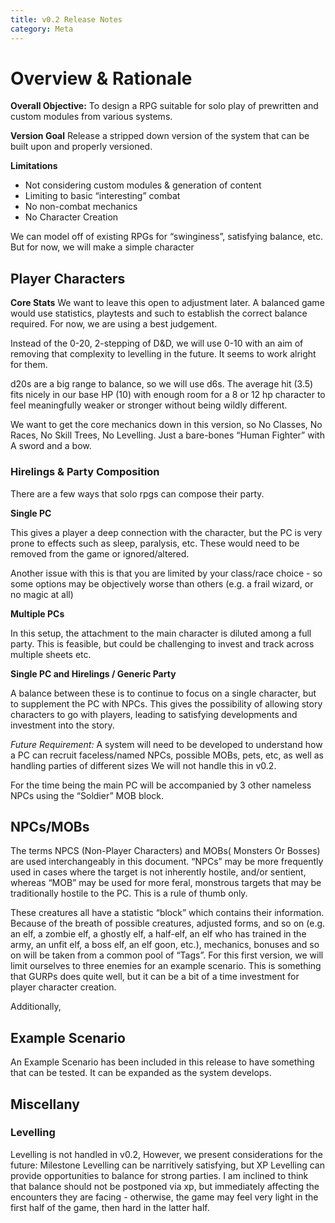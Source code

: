 ```yaml
---
title: v0.2 Release Notes
category: Meta
---
```


# Overview & Rationale

**Overall Objective:**
To design a RPG suitable for solo play of prewritten and custom modules from various systems.

**Version Goal**
Release a stripped down version of the system that can be built upon and properly versioned.

**Limitations**
- Not considering custom modules & generation of content
- Limiting to basic “interesting” combat
- No non-combat mechanics
- No Character Creation 

We can model off of existing RPGs for “swinginess”, satisfying balance, etc. But for now, we will make a simple character


## Player Characters

**Core Stats**
We want to leave this open to adjustment later. A balanced game would use statistics, playtests and such to establish the correct balance required. For now, we are using a best judgement.

Instead of the 0-20, 2-stepping of D&D, we will use 0-10 with an aim of removing that complexity to levelling in the future. It seems to work alright for them.

d20s are a big range to balance, so we will use d6s. The average hit (3.5) fits nicely in our base HP (10) with enough room for a 8 or 12 hp character to feel meaningfully weaker or stronger without being wildly different.

We want to get the core mechanics down in this version, so No Classes, No Races, No Skill Trees, No Levelling. Just a bare-bones “Human Fighter” with A sword and a bow.


### Hirelings & Party Composition
There are a few ways that solo rpgs can compose their party.

**Single PC**

This gives a player a deep connection with the character, but the PC is very prone to effects such as sleep, paralysis, etc. These would need to be removed from the game or ignored/altered.

Another issue with this is that you are limited by your class/race choice - so some options may be objectively worse than others (e.g. a frail wizard, or no magic at all)

**Multiple PCs**

In this setup, the attachment to the main character is diluted among a full party. This is feasible, but could be challenging to invest and track across multiple sheets etc.

**Single PC and Hirelings / Generic Party**

A balance between these is to continue to focus on a single character, but to supplement the PC with NPCs. This gives the possibility of allowing story characters to go with players, leading to satisfying developments and investment into the story.

*Future Requirement:* A system will need to be developed to understand how a PC can recruit faceless/named NPCs, possible MOBs, pets, etc, as well as handling parties of different sizes We will not handle this in v0.2.

For the time being the main PC will be accompanied by 3 other nameless NPCs using the “Soldier” MOB block.

## NPCs/MOBs
The terms NPCS (Non-Player Characters) and MOBs( Monsters Or Bosses) are used interchangeably in this document. “NPCs” may be more frequently used in cases where the target is not inherently hostile, and/or sentient, whereas “MOB” may be used for more feral, monstrous targets that may be traditionally hostile to the PC. This is a rule of thumb only.

These creatures all have a statistic “block” which contains their information. Because of the breath of possible creatures, adjusted forms, and so on (e.g. an elf, a zombie elf, a ghostly elf, a half-elf, an elf who has trained in the army, an unfit elf, a boss elf, an elf goon, etc.), mechanics, bonuses and so on will be taken from a common pool of “Tags”. For this first version, we will limit ourselves to three enemies for an example scenario. This is something that GURPs does quite well, but it can be a bit of a time investment for player character creation.

Additionally,


## Example Scenario
An Example Scenario has been included in this release to have something that can be tested. It can be expanded as the system develops.

## Miscellany

### Levelling

Levelling is not handled in v0.2, However, we present considerations for the future:
Milestone Levelling can be narritively satisfying, but XP Levelling can provide opportunities to balance for strong parties. I am inclined to think that balance should not be postponed via xp, but immediately affecting the encounters they are facing - otherwise, the game may feel very light in the first half of the game, then hard in the latter half.
